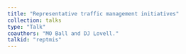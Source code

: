 ```yaml
---
title: "Representative traffic management initiatives"
collection: talks
type: "Talk"
coauthors: "MO Ball and DJ Lovell."
talkid: "reptmis"
---
```


